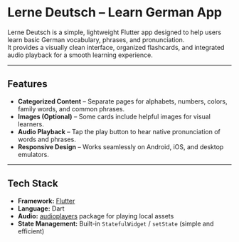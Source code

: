 # Lerne Deutsch – Learn German App

Lerne Deutsch is a simple, lightweight Flutter app designed to help users learn basic German vocabulary, phrases, and pronunciation.  
It provides a visually clean interface, organized flashcards, and integrated audio playback for a smooth learning experience.

---

## Features

-  **Categorized Content** – Separate pages for alphabets, numbers, colors, family words, and common phrases.
-  **Images (Optional)** – Some cards include helpful images for visual learners.
-  **Audio Playback** – Tap the play button to hear native pronunciation of words and phrases.
-  **Responsive Design** – Works seamlessly on Android, iOS, and desktop emulators.

---

## Tech Stack

- **Framework:** [Flutter](https://flutter.dev)  
- **Language:** Dart  
- **Audio:** [audioplayers](https://pub.dev/packages/audioplayers) package for playing local assets  
- **State Management:** Built-in `StatefulWidget` / `setState` (simple and efficient)

